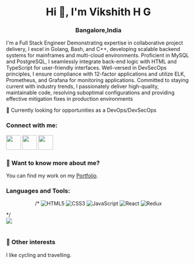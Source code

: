 
<h1 align="center">Hi 👋, I'm Vikshith H G</h1>
<h3 align="center">Bangalore,India</h3>
<p>I'm a Full Stack Engineer Demonstrating expertise in collaborative project delivery, I excel in Golang, Bash, and C++, developing scalable backend systems for mainframes and multi-cloud environments. Proficient in MySQL and PostgreSQL, I seamlessly integrate back-end logic with HTML and TypeScript for user-friendly interfaces. Well-versed in DevSecOps principles, I ensure compliance with 12-factor applications and utilize ELK, Prometheus, and Grafana for monitoring applications. Committed to staying current with industry trends, I passionately deliver high-quality, maintainable code, resolving suboptimal configurations and providing effective mitigation fixes in production environments</p>

<p align="left">🌱 Currently looking for opportunities as a DevOps/DevSecOps</p>


<h3>Connect with me:</h3>

<a href="https://www.linkedin.com/in/vikshith"><img src="https://github.com/ashutosh1919/ashutosh1919/blob/master/logos/linkedin.png" width="40"/></a>
<a href="https://github.com/vikshith-hg-c"><img src="https://github.com/ashutosh1919/ashutosh1919/blob/master/logos/github-logo.png" width="40" /></a>
<a href="mailto:vikshith.ganesh@vikshith.com"><img src="https://github.com/ashutosh1919/ashutosh1919/blob/master/logos/google-plus.png" width="40" /></a>

<h3> 💬 Want to know more about me?</h3>
You can find my work on my <a href="https://vikshith.com/" target="blank">Portfolio</a>.

<h3 align="left">Languages and Tools:</h3>

<p align="center">
/*
<img src="https://img.shields.io/badge/HTML5-E34F26?style=for-the-badge&logo=html5&logoColor=white" alt="HTML5"/>
<img src="https://img.shields.io/badge/CSS3-1572B6?style=for-the-badge&logo=css3&logoColor=white" alt="CSS3"/>
<img src="https://img.shields.io/badge/JavaScript-323330?style=for-the-badge&logo=javascript&logoColor=F7DF1E" alt="JavaScript"/>
<img src="https://img.shields.io/badge/React-20232A?style=for-the-badge&logo=react&logoColor=61DAFB" alt="React"/>
<img src="https://img.shields.io/badge/Redux-593D88?style=for-the-badge&logo=redux&logoColor=white" alt="Redux"/>
</p>
*/
<br />
 

<div><img src="https://github-readme-stats.vercel.app/api?username=vikshith-hg-c&theme=highcontrast&show_icons=true"/></div>
<br/>

### 👯 Other interests
<p>I like cycling and travelling.</p>










